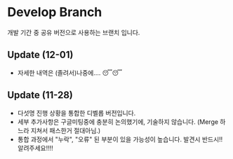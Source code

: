 # Develop Branch
개발 기간 중 공유 버전으로 사용하는 브랜치 입니다.

## Update (12-01)
- 자세한 내역은 (졸려서)나중에.... :sleeping::sleeping:

## Update (11-28)
- 다섯명 진행 상황을 통합한 디벨롭 버전입니다.
- 세부 추가사항은 구글미팅중에 충분히 논의했기에, 기술하지 않습니다. (Merge 하느라 지쳐서 패스한거 절대아님.)
- 통합 과정에서 "누락", "오류" 된 부분이 있을 가능성이 높습니다. 발견시 반드시!! 알려주세요!!!!



